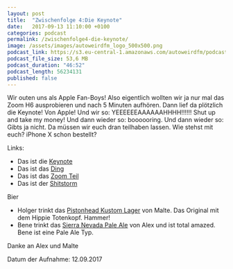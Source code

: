 ```yaml
---
layout: post
title:  "Zwischenfolge 4:Die Keynote"
date:   2017-09-13 11:10:00 +0100
categories: podcast
permalink: /zwischenfolge4-die-keynote/
image: /assets/images/autoweirdfm_logo_500x500.png
podcast_link: https://s3.eu-central-1.amazonaws.com/autoweirdfm/podcasts/zwischenfolge-4-die-keynote.mp3
podcast_file_size: 53,6 MB
podcast_duration: "46:52"
podcast_length: 56234131
published: false
---
```


Wir outen uns als Apple Fan-Boys! Also eigentlich wollten wir ja nur mal das Zoom H6 ausprobieren und nach 5 Minuten aufhören. Dann lief da plötzlich die Keynote! Von Apple! Und wir so: YEEEEEEAAAAAAHHHH!!!!!! Shut up and take my money!
Und dann wieder so: boooooring. Und dann wieder so: Gibts ja nicht. Da müssen wir euch dran teilhaben lassen.
Wie stehst mit euch? iPhone X schon bestellt?

Links:

- Das ist die [Keynote](https://www.apple.com/apple-events/september-2017/?cid=wwa-de-kwgo-features-slid---apple%20keynote-e-productid-&mnid=sWMJmUdzO-dc_mtid_20925fey39950_pcrid_220052343039_&muid=4d4010a3-5c44-4d34-aaf9-a49c23ebf3e1&mtid=20925fey39950&aosid=p238)
- Das ist das [Ding](https://www.apple.com/de/iphone-x/)
- Das ist das [Zoom Teil](https://www.zoom-na.com/products/field-video-recording/field-recording/h6-handy-recorder)
- Das ist der [Shitstorm](https://github.com/autoweirdfm/autoweirdfm.github.io/issues/21)

Bier

- Holger trinkt das [Pistonhead Kustom Lager](https://untappd.com/b/brutal-brewing-pistonhead-kustom-lager/82286) von Malte. Das Original mit dem Hippie Totenkopf. Hammer!
- Bene trinkt das [Sierra Nevada Pale Ale](https://untappd.com/b/sierra-nevada-brewing-co-pale-ale/6284) von Alex und ist total amazed. Bene ist eine Pale Ale Typ.

Danke an Alex und Malte

Datum der Aufnahme: 12.09.2017
